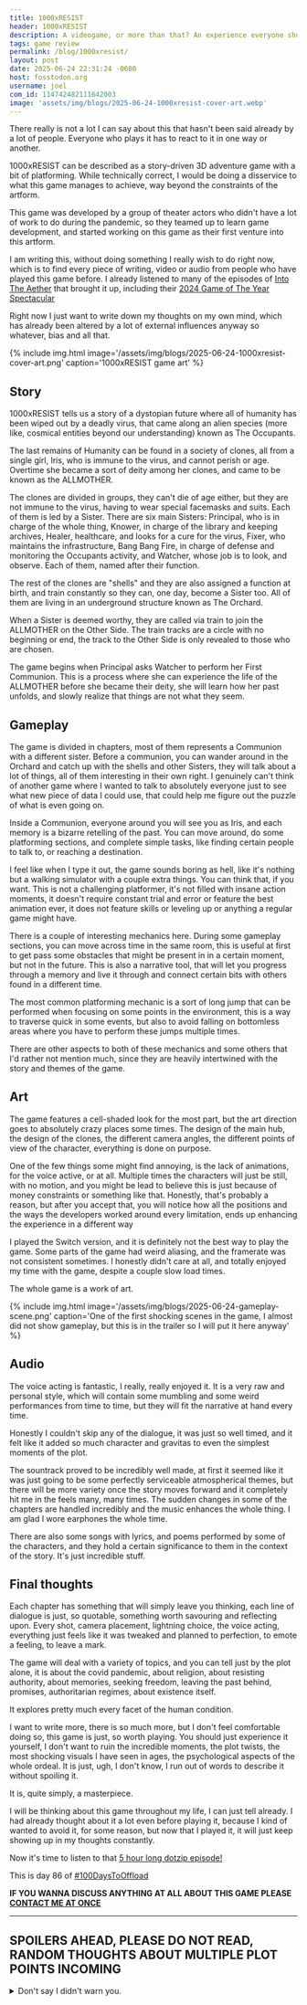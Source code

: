 ```yaml
---
title: 1000xRESIST
header: 1000xRESIST
description: A videogame, or more than that? An experience everyone should have at some point, in my honest opinion. One of the best indie games of last year, that manages to go beyond the boundaries of this artform.
tags: game review
permalink: /blog/1000xresist/
layout: post
date: 2025-06-24 22:31:24 -0600
host: fosstodon.org
username: joel
com_id: 114742482111642003
image: 'assets/img/blogs/2025-06-24-1000xresist-cover-art.webp'
---
```


There really is not a lot I can say about this that hasn't been said already by a lot of people. Everyone who plays it has to react to it in one way or another.

1000xRESIST can be described as a story-driven 3D adventure game with a bit of platforming. While technically correct, I would be doing a disservice to what this game manages to achieve, way beyond the constraints of the artform.

This game was developed by a group of theater actors who didn't have a lot of work to do during the pandemic, so they teamed up to learn game development, and started working on this game as their first venture into this artform.

I am writing this, without doing something I really wish to do right now, which is to find every piece of writing, video or audio from people who have played this game before. I already listened to many of the episodes of [Into The Aether](https://intothecast.online) that brought it up, including their [2024 Game of The Year Spectacular](https://intothecast.transistor.fm/episodes/the-2024-game-of-the-year-spectacular) 

Right now I just want to write down my thoughts on my own mind, which has already been altered by a lot of external influences anyway so whatever, bias and all that.

{% include img.html image='/assets/img/blogs/2025-06-24-1000xresist-cover-art.png' caption='1000xRESIST game art' %}

## Story

1000xRESIST tells us a story of a dystopian future where all of humanity has been wiped out by a deadly virus, that came along an alien species (more like, cosmical entities beyond our understanding) known as The Occupants.

The last remains of Humanity can be found in a society of clones, all from a single girl, Iris, who is immune to the virus, and cannot perish or age. Overtime she became a sort of deity among her clones, and came to be known as the ALLMOTHER.

The clones are divided in groups, they can't die of age either, but they are not immune to the virus, having to wear special facemasks and suits. Each of them is led by a Sister. There are six main Sisters: Principal, who is in charge of the whole thing, Knower, in charge of the library and keeping archives, Healer, healthcare, and looks for a cure for the virus, Fixer, who maintains the infrastructure, Bang Bang Fire, in charge of defense and monitoring the Occupants activity, and Watcher, whose job is to look, and observe. Each of them, named after their function.

The rest of the clones are "shells" and they are also assigned a function at birth, and train constantly so they can, one day, become a Sister too. All of them are living in an underground structure known as The Orchard.

When a Sister is deemed worthy, they are called via train to join the ALLMOTHER on the Other Side. The train tracks are a circle with no beginning or end, the track to the Other Side is only revealed to those who are chosen.

The game begins when Principal asks Watcher to perform her First Communion. This is a process where she can experience the life of the ALLMOTHER before she became their deity, she will learn how her past unfolds, and slowly realize that things are not what they seem.

## Gameplay


The game is divided in chapters, most of them represents a Communion with a different sister. Before a communion, you can wander around in the Orchard and catch up with the shells and other Sisters, they will talk about a lot of things, all of them interesting in their own right. I genuinely can't think of another game where I wanted to talk to absolutely everyone just to see what new piece of data I could use, that could help me figure out the puzzle of what is even going on.

Inside a Communion, everyone around you will see you as Iris, and each memory is a bizarre retelling of the past. You can move around, do some platforming sections, and complete simple tasks, like finding certain people to talk to, or reaching a destination.

I feel like when I type it out, the game sounds boring as hell, like it's nothing but a walking simulator with a couple extra things. You can think that, if you want. This is not a challenging platformer, it's not filled with insane action moments, it doesn't require constant trial and error or feature the best animation ever, it does not feature skills or leveling up or anything a regular game might have.

There is a couple of interesting mechanics here. During some gameplay sections, you can move across time in the same room, this is useful at first to get pass some obstacles that might be present in in a certain moment, but not in the future. This is also a narrative tool, that will let you progress through a memory and live it through and connect certain bits with others found in a different time.

The most common platforming mechanic is a sort of long jump that can be performed when focusing on some points in the environment, this is a way to traverse quick in some events, but also to avoid falling on bottomless areas where you have to perform these jumps multiple times.

There are other aspects to both of these mechanics and some others that I'd rather not mention much, since they are heavily intertwined with the story and themes of the game.

## Art

The game features a cell-shaded look for the most part, but the art direction goes to absolutely crazy places some times. The design of the main hub, the design of the clones, the different camera angles, the different points of view of the character, everything is done on purpose.

One of the few things some might find annoying, is the lack of animations, for the voice active, or at all. Multiple times the characters will just be still, with no motion, and you might be lead to believe this is just because of money constraints or something like that. Honestly, that's probably a reason, but after you accept that, you will notice how all the positions and the ways the developers worked around every limitation, ends up enhancing the experience in a different way

I played the Switch version, and it is definitely not the best way to play the game. Some parts of the game had weird aliasing, and the framerate was not consistent sometimes. I honestly didn't care at all, and totally enjoyed my time with the game, despite a couple slow load times.

The whole game is a work of art.

{% include img.html image='/assets/img/blogs/2025-06-24-gameplay-scene.png' caption='One of the first shocking scenes in the game, I almost did not show gameplay, but this is in the trailer so I will put it here anyway' %}

## Audio

The voice acting is fantastic, I really, really enjoyed it. It is a very raw and personal style, which will contain some mumbling and some weird performances from time to time, but they will fit the narrative at hand every time.

Honestly I couldn't skip any of the dialogue, it was just so well timed, and it felt like it added so much character and gravitas to even the simplest moments of the plot.

The sountrack proved to be incredibly well made, at first it seemed like it was just going to be some perfectly serviceable atmospherical themes, but there will be more variety once the story moves forward and it completely hit me in the feels many, many times. The sudden changes in some of the chapters are handled incredibly and the music enhances the whole thing. I am glad I wore earphones the whole time.

There are also some songs with lyrics, and poems performed by some of the characters, and they hold a certain significance to them in the context of the story. It's just incredible stuff.


## Final thoughts

Each chapter has something that will simply leave you thinking, each line of dialogue is just, so quotable, something worth savouring and reflecting upon. Every shot, camera placement, lightning choice, the voice acting, everything just feels like it was tweaked and planned to perfection, to emote a feeling, to leave a mark. 

The game will deal with a variety of topics, and you can tell just by the plot alone, it is about the covid pandemic, about religion, about resisting authority, about memories, seeking freedom, leaving the past behind, promises, authoritarian regimes, about existence itself.

It explores pretty much every facet of the human condition.

I want to write more, there is so much more, but I don't feel comfortable doing so, this game is just, so worth playing. You should just experience it yourself, I don't want to ruin the incredible moments, the plot twists, the most shocking visuals I have seen in ages, the psychological aspects of the whole ordeal. It is just, ugh, I don't know, I run out of words to describe it without spoiling it.

It is, quite simply, a masterpiece.

I will be thinking about this game throughout my life, I can just tell already. I had already thought about it a lot even before playing it, because I kind of wanted to avoid it, for some reason, but now that I played it, it will just keep showing up in my thoughts constantly.

Now it's time to listen to that [5 hour long dotzip episode!](https://share.transistor.fm/s/9180106a)

This is day 86 of [#100DaysToOffload](https://100daystooffload.com)

**IF YOU WANNA DISCUSS ANYTHING AT ALL ABOUT THIS GAME PLEASE [CONTACT ME AT ONCE](/contact)**

***

## SPOILERS AHEAD, PLEASE DO NOT READ, RANDOM THOUGHTS ABOUT MULTIPLE PLOT POINTS INCOMING

<details markdown=1>
<summary>
Don't say I didn't warn you. 
</summary>

There will be spoilers from now on, because I need to talk about stuff. These are just random thoughts about random things I am thinking about, so yeah, there you go.

Watcher is such an interesting character, but, it turns out, you are actually living her memories, of her First Communion, while you are actually someone else entirely? It's a memory within a memory, and it is all for the sake of achieving true freedom. Also, the reveal that she had actually dont 800+ communions all for the sake of overloading the Source was insane and it makes me wonder if there are signs of that throughout the game.

Principal/Youngest's story completely broke me though, going through all of that and being completely misunderstood. I really feel for her. That shot where she is just looking at the stars on the fake night sky of the Orchard, while she's saying *"I try to do everything right, to be loved..."* is absolutely gut-wrenching.

The Occupants are not that bad, but the language and the way they communicate is simply deadly for humans, at least until they find Iris and figure something out. The design is clearly inspired by Evangelion, which is of course inspired by some religious imagery. I wonder where the headless idea came from. It's funny, because in some places in Mexico there are catholic buildings with headless statues on them, this is the case because of the *Guerras Cristeras* an event where Catholic leaders movilized the people because the government wanted control over birth certificates, lands that belonged to the Church, and similar things, it's a really interesting piece of Mexican history, and the statues were destroyed as a form of protest.

I can't help but wonder if linguists really tried everything they could to interact with these beings, obviously hazmat suits worked to keep the virus away, but I wonder if they could have done something different.

Was the piano out of tune or how did they say Bach was dissonant, I don't understand! Although, I really loved the scene where you can use certain phrases to communicate with one of The Occupants and understand just a bit more what's going on. The call back from "Resonance" to "Dissonance" was something I didn't miss! Super cool.

That real life video portion, just, wow. Such a choice was crazy to see, and beautifully filmed too.

Blue is awesome, even though she could have felt empty or betrayed or just as a "tool" she finds a purpose and a fight worth fighting for. Although I guess she was also planning, or willing, to kill herself for the sake of revenge. That would have been quite a different game. I can't help but wonder why they thought she was the culprit so quickly, did they have cameras or what?

Jiao is one of the most interesting characters here. Was everything just a reflection of Iris' psyche? or was her involvement in so many things real? The wiki says there are "Jiao Entities" that you can talk to, so I guess it was a sort of construct from Iris' memories.

Obviously only Iris clones had the gift of immortality, but I kinda wonder why they didn't just clone the regular folks from the 50 to at least have a more diverse society? I *think* they might have done this at first, or did they have relationships? Since I believe some of the people hadn't seen the outside before, I don't know.

There is also a Jiao Prime, do the Jiao's have immortality too? or is it something left unexplained? No idea!

The sequence where Iris and Jiao run away from an Occupant is one of the craziest moments in the game, the way it develops is amazing, and how we see it from multiple angles multiple times was just insane. Is this also the moment where the Occupant gains an interest in Iris? I still don't understand why she was chosen? Was Jiao somehow involved, almost as if "she follows this girl, let's do so too" kinda deal?

The Sisters in general were so cool, I really loved Knower and Healer and Fixer and BBF, they all had great developments and unique traits, I don't know if I can pick one above others, but of course Watcher is my favorite. I really, really liked talking to Bartender too, and to the Library girl who just absolutely devoured every archive and talked about the meaning behind poems and stuff. The death of them was also so, so sad, they crushed me.

For my finale, I turned off the lights to the Red Guard, the religious zealots and Capital Red, and left the rest. That epilogue was just really something, I was so happy and so sad to see the end of it. It will stay with me for quite a while

</details>
